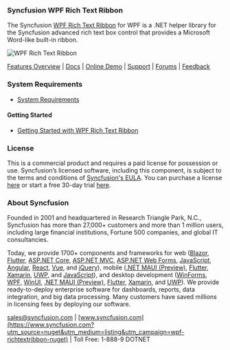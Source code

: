 ### Syncfusion WPF Rich Text Ribbon
The Syncfusion [WPF Rich Text Ribbon](https://www.syncfusion.com/wpf-controls/richtextbox?utm_source=nuget&utm_medium=listing&utm_campaign=wpf-richtextribbon-nuget) for WPF is a .NET helper library for the Syncfusion advanced rich text box control that provides a Microsoft Word-like built-in ribbon.

![WPF Rich Text Ribbon](https://cdn.syncfusion.com/nuget-readme/wpf/wpf-richtextribbon.png)

[Features Overview](https://www.syncfusion.com/wpf-controls/richtextbox?utm_source=nuget&utm_medium=listing&utm_campaign=wpf-richtextribbon-nuget) | [Docs](https://help.syncfusion.com/wpf/richtextbox/getting-started?utm_source=nuget&utm_medium=listing&utm_campaign=wpf-richtextribbon-nuget#creating-document-editor-with-ribbon) | [Online Demo](https://github.com/syncfusion/wpf-demos?utm_source=nuget&utm_medium=listing&utm_campaign=wpf-richtextribbon-nuget) | [Support](https://www.syncfusion.com/support/directtrac/incidents/newincident?utm_source=nuget&utm_medium=listing&utm_campaign=wpf-richtextribbon-nuget) | [Forums](https://www.syncfusion.com/forums/wpf?utm_source=nuget&utm_medium=listing&utm_campaign=wpf-richtextribbon-nuget) | [Feedback](https://www.syncfusion.com/feedback/wpf?utm_source=nuget&utm_medium=listing&utm_campaign=wpf-richtextribbon-nuget)

### System Requirements

* [System Requirements](https://help.syncfusion.com/wpf/installation/system-requirements?utm_source=nuget&utm_medium=listing&utm_campaign=wpf-richtextribbon-nuget)

#### Getting Started

* [Getting Started with WPF Rich Text Ribbon](https://help.syncfusion.com/wpf/richtextbox/getting-started?utm_source=nuget&utm_medium=listing&utm_campaign=wpf-richtextribbon-nuget#creating-document-editor-with-ribbon)

### License

This is a commercial product and requires a paid license for possession or use. Syncfusion’s licensed software, including this component, is subject to the terms and conditions of [Syncfusion's EULA](https://www.syncfusion.com/eula/es/?utm_source=nuget&utm_medium=listing&utm_campaign=wpf-richtextribbon-nuget). You can purchase a license [here](https://www.syncfusion.com/sales/products?utm_source=nuget&utm_medium=listing&utm_campaign=wpf-richtextribbon-nuget) or start a free 30-day trial [here](https://www.syncfusion.com/account/manage-trials/start-trials?utm_source=nuget&utm_medium=listing&utm_campaign=wpf-richtextribbon-nuget).

### About Syncfusion

Founded in 2001 and headquartered in Research Triangle Park, N.C., Syncfusion has more than 27,000+ customers and more than 1 million users, including large financial institutions, Fortune 500 companies, and global IT consultancies.
 
Today, we provide 1700+ components and frameworks for web ([Blazor](https://www.syncfusion.com/blazor-components?utm_source=nuget&utm_medium=listing&utm_campaign=wpf-richtextribbon-nuget), [Flutter](https://www.syncfusion.com/flutter-widgets?utm_source=nuget&utm_medium=listing&utm_campaign=wpf-richtextribbon-nuget), [ASP.NET Core](https://www.syncfusion.com/aspnet-core-ui-controls?utm_source=nuget&utm_medium=listing&utm_campaign=wpf-richtextribbon-nuget), [ASP.NET MVC](https://www.syncfusion.com/aspnet-mvc-ui-controls?utm_source=nuget&utm_medium=listing&utm_campaign=wpf-richtextribbon-nuget), [ASP.NET Web Forms](https://www.syncfusion.com/jquery/aspnet-webforms-ui-controls?utm_source=nuget&utm_medium=listing&utm_campaign=wpf-richtextribbon-nuget), [JavaScript](https://www.syncfusion.com/javascript-ui-controls?utm_source=nuget&utm_medium=listing&utm_campaign=wpf-richtextribbon-nuget), [Angular](https://www.syncfusion.com/angular-ui-components?utm_source=nuget&utm_medium=listing&utm_campaign=wpf-richtextribbon-nuget), [React](https://www.syncfusion.com/react-ui-components?utm_source=nuget&utm_medium=listing&utm_campaign=wpf-richtextribbon-nuget), [Vue](https://www.syncfusion.com/vue-ui-components?utm_source=nuget&utm_medium=listing&utm_campaign=wpf-richtextribbon-nuget), and [jQuery](https://www.syncfusion.com/jquery-ui-widgets?utm_source=nuget&utm_medium=listing&utm_campaign=wpf-richtextribbon-nuget)), mobile ([.NET MAUI (Preview)](https://www.syncfusion.com/maui-controls?utm_source=nuget&utm_medium=listing&utm_campaign=wpf-richtextribbon-nuget), [Flutter](https://www.syncfusion.com/flutter-widgets?utm_source=nuget&utm_medium=listing&utm_campaign=wpf-richtextribbon-nuget), [Xamarin](https://www.syncfusion.com/xamarin-ui-controls?utm_source=nuget&utm_medium=listing&utm_campaign=wpf-richtextribbon-nuget), [UWP](https://www.syncfusion.com/uwp-ui-controls?utm_source=nuget&utm_medium=listing&utm_campaign=wpf-richtextribbon-nuget), and [JavaScript](https://www.syncfusion.com/javascript-ui-controls?utm_source=nuget&utm_medium=listing&utm_campaign=wpf-richtextribbon-nuget)), and desktop development ([WinForms](https://www.syncfusion.com/winforms-ui-controls?utm_source=nuget&utm_medium=listing&utm_campaign=wpf-richtextribbon-nuget), [WPF](https://www.syncfusion.com/wpf-controls?utm_source=nuget&utm_medium=listing&utm_campaign=wpf-richtextribbon-nuget), [WinUI](https://www.syncfusion.com/winui-controls?utm_source=nuget&utm_medium=listing&utm_campaign=wpf-richtextribbon-nuget), [.NET MAUI (Preview)](https://www.syncfusion.com/maui-controls?utm_source=nuget&utm_medium=listing&utm_campaign=wpf-richtextribbon-nuget), [Flutter](https://www.syncfusion.com/flutter-widgets?utm_source=nuget&utm_medium=listing&utm_campaign=wpf-richtextribbon-nuget), [Xamarin](https://www.syncfusion.com/xamarin-ui-controls?utm_source=nuget&utm_medium=listing&utm_campaign=wpf-richtextribbon-nuget), and [UWP](https://www.syncfusion.com/uwp-ui-controls?utm_source=nuget&utm_medium=listing&utm_campaign=wpf-richtextribbon-nuget)). We provide ready-to-deploy enterprise software for dashboards, reports, data integration, and big data processing. Many customers have saved millions in licensing fees by deploying our software.

[sales@syncfusion.com](mailto:sales@syncfusion.com?Subject=Syncfusion%20WPF%20RichTextBox%20-%20NuGet) | [www.syncfusion.com](https://www.syncfusion.com?utm_source=nuget&utm_medium=listing&utm_campaign=wpf-richtextribbon-nuget) | Toll Free: 1-888-9 DOTNET


   